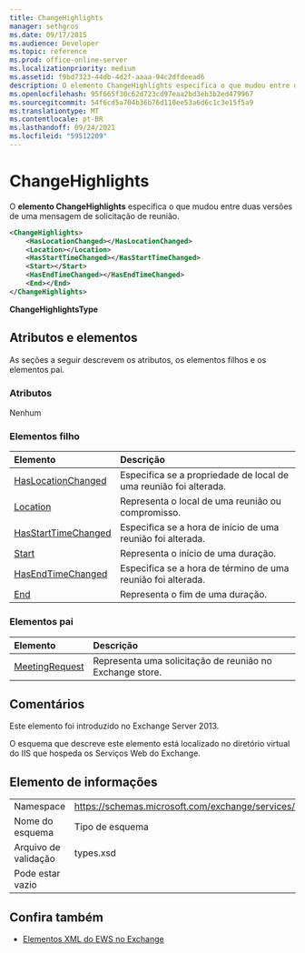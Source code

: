 ```yaml
---
title: ChangeHighlights
manager: sethgros
ms.date: 09/17/2015
ms.audience: Developer
ms.topic: reference
ms.prod: office-online-server
ms.localizationpriority: medium
ms.assetid: f9bd7323-44db-4d2f-aaaa-94c2dfdeead6
description: O elemento ChangeHighlights especifica o que mudou entre duas versões de uma mensagem de solicitação de reunião.
ms.openlocfilehash: 95f665f30c62d723cd97eaa2bd3eb3b2ed479967
ms.sourcegitcommit: 54f6cd5a704b36b76d110ee53a6d6c1c3e15f5a9
ms.translationtype: MT
ms.contentlocale: pt-BR
ms.lasthandoff: 09/24/2021
ms.locfileid: "59512209"
---
```

# <a name="changehighlights"></a>ChangeHighlights

O **elemento ChangeHighlights** especifica o que mudou entre duas versões de uma mensagem de solicitação de reunião. 
  
```XML
<ChangeHighlights>
    <HasLocationChanged></HasLocationChanged>
    <Location></Location>
    <HasStartTimeChanged></HasStartTimeChanged>
    <Start></Start>
    <HasEndTimeChanged></HasEndTimeChanged>
    <End></End>
</ChangeHighlights>
```

 **ChangeHighlightsType**
## <a name="attributes-and-elements"></a>Atributos e elementos

As seções a seguir descrevem os atributos, os elementos filhos e os elementos pai.
  
### <a name="attributes"></a>Atributos

Nenhum
  
### <a name="child-elements"></a>Elementos filho

|**Elemento**|**Descrição**|
|:-----|:-----|
|[HasLocationChanged](haslocationchanged.md) <br/> |Especifica se a propriedade de local de uma reunião foi alterada.  <br/> |
|[Location](location.md) <br/> |Representa o local de uma reunião ou compromisso.  <br/> |
|[HasStartTimeChanged](hasstarttimechanged.md) <br/> |Especifica se a hora de início de uma reunião foi alterada.  <br/> |
|[Start](start.md) <br/> |Representa o início de uma duração.  <br/> |
|[HasEndTimeChanged](hasendtimechanged.md) <br/> |Especifica se a hora de término de uma reunião foi alterada.  <br/> |
|[End ](end-ex15websvcsotherref.md) <br/> |Representa o fim de uma duração.  <br/> |
   
### <a name="parent-elements"></a>Elementos pai

|**Elemento**|**Descrição**|
|:-----|:-----|
|[MeetingRequest](meetingrequest.md) <br/> |Representa uma solicitação de reunião no Exchange store.  <br/> |
   
## <a name="remarks"></a>Comentários

Este elemento foi introduzido no Exchange Server 2013.
  
O esquema que descreve este elemento está localizado no diretório virtual do IIS que hospeda os Serviços Web do Exchange.
  
## <a name="element-information"></a>Elemento de informações

|||
|:-----|:-----|
|Namespace  <br/> |https://schemas.microsoft.com/exchange/services/2006/types  <br/> |
|Nome do esquema  <br/> |Tipo de esquema  <br/> |
|Arquivo de validação  <br/> |types.xsd  <br/> |
|Pode estar vazio  <br/> ||
   
## <a name="see-also"></a>Confira também



- [Elementos XML do EWS no Exchange](ews-xml-elements-in-exchange.md)

